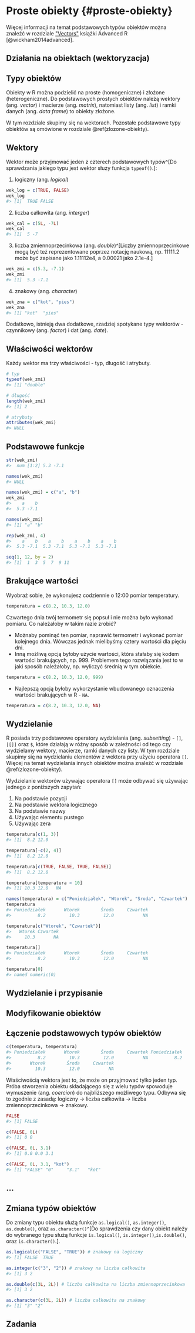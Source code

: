
# Proste obiekty {#proste-obiekty}

Więcej informacji na temat podstawowych typów obiektów można znaleźć w rozdziale ["Vectors"](https://adv-r.hadley.nz/vectors-chap.html) książki Advanced R [@wickham2014advanced].

## Działania na obiektach (wektoryzacja)

<!-- Zmienna skalarna (block) -->

## Typy obiektów

Obiekty w R można podzielić na proste (homogeniczne) i złożone (heterogeniczne). 
Do podstawowych prostych obiektów należą wektory (ang. *vector*) i macierze (ang. *matrix*), natomiast listy (ang. *list*) i ramki danych (ang. *data frame*) to obiekty złożone.

<!-- `str()` -->

W tym rozdziale skupimy się na wektorach.
Pozostałe podstawowe typy obiektów są omówione w rozdziale \@ref(zlozone-obiekty).

## Wektory

Wektor może przyjmować jeden z czterech podstawowych typów^[Do sprawdzania jakiego typu jest wektor służy funkcja `typeof()`.]:

1. logiczny (ang. *logical*)


```r
wek_log = c(TRUE, FALSE)
wek_log
#> [1]  TRUE FALSE
```

2. liczba całkowita (ang. *interger*)


```r
wek_cal = c(5L, -7L)
wek_cal
#> [1]  5 -7
```

3. liczba zmiennoprzecinkowa (ang. *double*)^[Liczby zmiennoprzecinkowe mogą być też reprezentowane poprzez notację naukową, np. 11111.2 może być zapisane jako 1.11112e4, a 0.00021 jako 2.1e-4.]


```r
wek_zmi = c(5.3, -7.1)
wek_zmi
#> [1]  5.3 -7.1
```

4. znakowy (ang. *character*)


```r
wek_zna = c("kot", "pies")
wek_zna
#> [1] "kot"  "pies"
```

<!--ref to style-->
Dodatkowo, istnieją dwa dodatkowe, rzadziej spotykane typy wektorów - czynnikowy (ang. *factor*) i dat (ang. *date*).
<!--ref-->

## Właściwości wektorów

Każdy wektor ma trzy właściwości - typ, długość i atrybuty.


```r
# typ
typeof(wek_zmi)
#> [1] "double"

# długość
length(wek_zmi)
#> [1] 2

# atrybuty
attributes(wek_zmi)
#> NULL
```

## Podstawowe funkcje

<!-- metody -->


```r
str(wek_zmi)
#>  num [1:2] 5.3 -7.1
```


```r
names(wek_zmi)
#> NULL
```


```r
names(wek_zmi) = c("a", "b")
wek_zmi
#>    a    b 
#>  5.3 -7.1
```


```r
names(wek_zmi)
#> [1] "a" "b"
```


```r
rep(wek_zmi, 4)
#>    a    b    a    b    a    b    a    b 
#>  5.3 -7.1  5.3 -7.1  5.3 -7.1  5.3 -7.1
```


```r
seq(1, 12, by = 2)
#> [1]  1  3  5  7  9 11
```

<!-- block - nazwa tekstem -->

<!-- operatory statytyczne -->

## Brakujące wartości

Wyobraź sobie, że wykonujesz codziennie o 12:00 pomiar temperatury.


```r
temperatura = c(8.2, 10.3, 12.0)
```

Czwartego dnia twój termometr się popsuł i nie można było wykonać pomiaru.
Co należałoby w takim razie zrobić?

- Możnaby pominąć ten pomiar, naprawić termometr i wykonać pomiar kolejnego dnia. 
Wówczas jednak mielibyśmy cztery wartości dla pięciu dni.
- Inną możliwą opcją byłoby użycie wartości, która stałaby się kodem wartości brakujących, np. 999.
Problemem tego rozwiązania jest to w jaki sposób należałoby, np. wyliczyć średnią w tym obiekcie.


```r
temperatura = c(8.2, 10.3, 12.0, 999)
```

- Najlepszą opcją byłoby wykorzystanie wbudowanego oznaczenia wartości brakujących w R - `NA`.


```r
temperatura = c(8.2, 10.3, 12.0, NA)
```

<!-- operacje na NA -->
<!-- `is.na()` -->
<!-- na.rm -->
<!-- NULL -->

## Wydzielanie 

R posiada trzy podstawowe operatory wydzielania (ang. *subsetting*) - `[]`, `[[]]` oraz `$`, które działają w różny sposób w zależności od tego czy wydzielamy wektory, macierze, ramki danych czy listy.
W tym rozdziale skupimy się na wydzielaniu elementów z wektora przy użyciu operatora `[]`.
Więcej na temat wydzielania innych obiektów można znaleźć w rozdziale \@ref(zlozone-obiekty).

Wydzielanie wektorów używając operatora `[]` może odbywać się używając jednego z poniższych zapytań:

1. Na podstawie pozycji
2. Na podstawie wektora logicznego
3. Na podstawie nazwy
4. Używając elementu pustego
5. Używając zera

<!-- na podstawie pozycji -->


```r
temperatura[c(1, 3)]
#> [1]  8.2 12.0
```


```r
temperatura[-c(2, 4)]
#> [1]  8.2 12.0
```

<!-- na podstawie wektora logicznego -->


```r
temperatura[c(TRUE, FALSE, TRUE, FALSE)]
#> [1]  8.2 12.0
```


```r
temperatura[temperatura > 10]
#> [1] 10.3 12.0   NA
```

<!-- na podstawie nazwy -->

```r
names(temperatura) = c("Poniedziałek", "Wtorek", "Środa", "Czwartek")
temperatura
#> Poniedziałek       Wtorek        Środa     Czwartek 
#>          8.2         10.3         12.0           NA
```


```r
temperatura[c("Wtorek", "Czwartek")]
#>   Wtorek Czwartek 
#>     10.3       NA
```

<!-- nic -->


```r
temperatura[]
#> Poniedziałek       Wtorek        Środa     Czwartek 
#>          8.2         10.3         12.0           NA
```

<!-- zero -->


```r
temperatura[0]
#> named numeric(0)
```

## Wydzielanie i przypisanie

<!-- ... -->

## Modyfikowanie obiektów

<!-- ... -->

## Łączenie podstawowych typów obiektów

<!-- tekst -->


```r
c(temperatura, temperatura)
#> Poniedziałek       Wtorek        Środa     Czwartek Poniedziałek 
#>          8.2         10.3         12.0           NA          8.2 
#>       Wtorek        Środa     Czwartek 
#>         10.3         12.0           NA
```

Właściwością wektora jest to, że może on przyjmować tylko jeden typ.
Próba stworzenia obiektu składającego się z wielu typów spowoduje wymuszenie (ang. *coercion*) do najbliższego możliwego typu.
Odbywa się to zgodnie z zasadą: logiczny -> liczba całkowita -> liczba zmiennoprzecinkowa -> znakowy.


```r
FALSE
#> [1] FALSE
```


```r
c(FALSE, 0L)
#> [1] 0 0
```


```r
c(FALSE, 0L, 3.1)
#> [1] 0.0 0.0 3.1
```


```r
c(FALSE, 0L, 3.1, "kot")
#> [1] "FALSE" "0"     "3.1"   "kot"
```

## ...

<!-- factor i date -->
<!-- https://rstudio-education.github.io/hopr/r-objects.html -->

## Zmiana typów obiektów

<!--rzutowanie??-->

Do zmiany typu obiektu służą funkcje `as.logical()`, `as.integer()`, `as.double()`, oraz `as.character()`^[Do sprawdzenia czy dany obiekt należy do wybranego typu służą funkcje `is.logical()`, `is.integer()`,`is.double()`,  oraz `is.character()`.].


```r
as.logical(c("FALSE", "TRUE")) # znakowy na logiczny
#> [1] FALSE  TRUE
```


```r
as.integer(c("3", "2")) # znakowy na liczba całkowita 
#> [1] 3 2
```


```r
as.double(c(3L, 2L)) # liczba całkowita na liczba zmiennoprzecinkowa
#> [1] 3 2
```


```r
as.character(c(3L, 2L)) # liczba całkowita na znakowy
#> [1] "3" "2"
```


## Zadania
